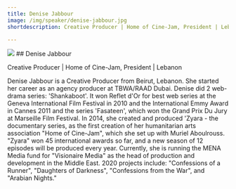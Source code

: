 ```yaml
---
title: Denise Jabbour
image: /img/speaker/denise-jabbour.jpg
shortdescription: Creative Producer | Home of Cine-Jam, President | Lebanon

---
```

<img src="/img/speaker/denise-jabbour.jpg">
## Denise Jabbour

Creative Producer | Home of Cine-Jam, President | Lebanon

Denise Jabbour is a Creative Producer from Beirut, Lebanon. She started her career as an agency producer at TBWA/RAAD Dubai.
Denise did 2 web-drama series: 'Shankaboot'. It won Reflet d'Or for best web series at the Geneva International Film Festival in 2010 and the International Emmy Award in Cannes 2011 and the series 'Fasateen', which won the Grand Prix Du Jury at Marseille Film Festival. In 2014, she created and produced 'Zyara - the documentary series, as the first creation of her humanitarian arts association "Home of Cine-Jam", which she set up with Muriel Aboulrouss. "Zyara" won 45 international awards so far, and a new season of 12 episodes will be produced every year. Currently, she is running the MENA Media fund for "Visionaire Media" as the head of production and development in the Middle East. 2020 projects include: "Confessions of a Runner", "Daughters of Darkness", "Confessions from the War", and "Arabian Nights."

 



